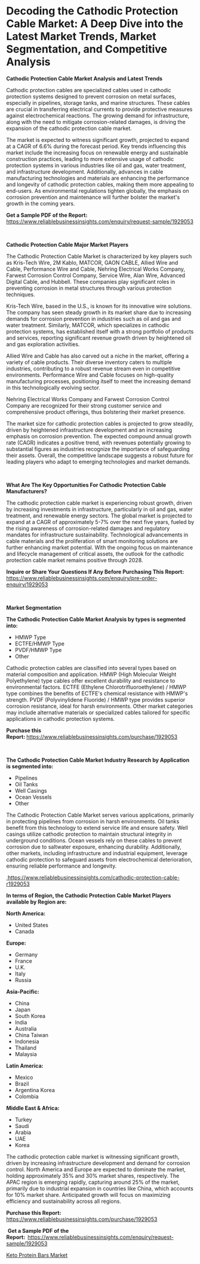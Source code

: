 <p><h1>Decoding the Cathodic Protection Cable Market: A Deep Dive into the Latest Market Trends, Market Segmentation, and Competitive Analysis</h1></p><p><strong>Cathodic Protection Cable Market Analysis and Latest Trends</strong></p>
<p><p>Cathodic protection cables are specialized cables used in cathodic protection systems designed to prevent corrosion on metal surfaces, especially in pipelines, storage tanks, and marine structures. These cables are crucial in transferring electrical currents to provide protective measures against electrochemical reactions. The growing demand for infrastructure, along with the need to mitigate corrosion-related damages, is driving the expansion of the cathodic protection cable market.</p><p>The market is expected to witness significant growth, projected to expand at a CAGR of 6.6% during the forecast period. Key trends influencing this market include the increasing focus on renewable energy and sustainable construction practices, leading to more extensive usage of cathodic protection systems in various industries like oil and gas, water treatment, and infrastructure development. Additionally, advances in cable manufacturing technologies and materials are enhancing the performance and longevity of cathodic protection cables, making them more appealing to end-users. As environmental regulations tighten globally, the emphasis on corrosion prevention and maintenance will further bolster the market's growth in the coming years.</p></p>
<p><strong>Get a Sample PDF of the Report:&nbsp;</strong> <a href="https://www.reliablebusinessinsights.com/enquiry/request-sample/1929053?utm_campaign=3384&utm_medium=2&utm_source=Github&utm_content=ia&utm_term=29032025&utm_id=cathodic-protection-cable">https://www.reliablebusinessinsights.com/enquiry/request-sample/1929053</a></p>
<p>&nbsp;</p>
<p><strong>Cathodic Protection Cable Major Market Players</strong></p>
<p><p>The Cathodic Protection Cable Market is characterized by key players such as Kris-Tech Wire, 2M Kablo, MATCOR, GAON CABLE, Allied Wire and Cable, Performance Wire and Cable, Nehring Electrical Works Company, Farwest Corrosion Control Company, Service Wire, Alan Wire, Advanced Digital Cable, and Hubbell. These companies play significant roles in preventing corrosion in metal structures through various protection techniques.</p><p>Kris-Tech Wire, based in the U.S., is known for its innovative wire solutions. The company has seen steady growth in its market share due to increasing demands for corrosion prevention in industries such as oil and gas and water treatment. Similarly, MATCOR, which specializes in cathodic protection systems, has established itself with a strong portfolio of products and services, reporting significant revenue growth driven by heightened oil and gas exploration activities.</p><p>Allied Wire and Cable has also carved out a niche in the market, offering a variety of cable products. Their diverse inventory caters to multiple industries, contributing to a robust revenue stream even in competitive environments. Performance Wire and Cable focuses on high-quality manufacturing processes, positioning itself to meet the increasing demand in this technologically evolving sector.</p><p>Nehring Electrical Works Company and Farwest Corrosion Control Company are recognized for their strong customer service and comprehensive product offerings, thus bolstering their market presence.</p><p>The market size for cathodic protection cables is projected to grow steadily, driven by heightened infrastructure development and an increasing emphasis on corrosion prevention. The expected compound annual growth rate (CAGR) indicates a positive trend, with revenues potentially growing to substantial figures as industries recognize the importance of safeguarding their assets. Overall, the competitive landscape suggests a robust future for leading players who adapt to emerging technologies and market demands.</p></p>
<p>&nbsp;</p>
<p><strong>What Are The Key Opportunities For Cathodic Protection Cable Manufacturers?</strong></p>
<p><p>The cathodic protection cable market is experiencing robust growth, driven by increasing investments in infrastructure, particularly in oil and gas, water treatment, and renewable energy sectors. The global market is projected to expand at a CAGR of approximately 5-7% over the next five years, fueled by the rising awareness of corrosion-related damages and regulatory mandates for infrastructure sustainability. Technological advancements in cable materials and the proliferation of smart monitoring solutions are further enhancing market potential. With the ongoing focus on maintenance and lifecycle management of critical assets, the outlook for the cathodic protection cable market remains positive through 2028.</p></p>
<p><strong>Inquire or Share Your Questions If Any Before Purchasing This Report:</strong> <a href="https://www.reliablebusinessinsights.com/enquiry/pre-order-enquiry/1929053?utm_campaign=3384&utm_medium=2&utm_source=Github&utm_content=ia&utm_term=29032025&utm_id=cathodic-protection-cable">https://www.reliablebusinessinsights.com/enquiry/pre-order-enquiry/1929053</a></p>
<p>&nbsp;</p>
<p><strong>Market Segmentation</strong></p>
<p><strong>The Cathodic Protection Cable Market Analysis by types is segmented into:</strong></p>
<p><ul><li>HMWP Type</li><li>ECTFE/HMWP Type</li><li>PVDF/HMWP Type</li><li>Other</li></ul></p>
<p><p>Cathodic protection cables are classified into several types based on material composition and application. HMWP (High Molecular Weight Polyethylene) type cables offer excellent durability and resistance to environmental factors. ECTFE (Ethylene Chlorotrifluoroethylene) / HMWP type combines the benefits of ECTFE's chemical resistance with HMWP's strength. PVDF (Polyvinylidene Fluoride) / HMWP type provides superior corrosion resistance, ideal for harsh environments. Other market categories may include alternative materials or specialized cables tailored for specific applications in cathodic protection systems.</p></p>
<p><strong>Purchase this Report:&nbsp;</strong><a href="https://www.reliablebusinessinsights.com/purchase/1929053?utm_campaign=3384&utm_medium=2&utm_source=Github&utm_content=ia&utm_term=29032025&utm_id=cathodic-protection-cable">https://www.reliablebusinessinsights.com/purchase/1929053</a></p>
<p>&nbsp;</p>
<p><strong>The Cathodic Protection Cable Market Industry Research by Application is segmented into:</strong></p>
<p><ul><li>Pipelines</li><li>Oil Tanks</li><li>Well Casings</li><li>Ocean Vessels</li><li>Other</li></ul></p>
<p><p>The Cathodic Protection Cable Market serves various applications, primarily in protecting pipelines from corrosion in harsh environments. Oil tanks benefit from this technology to extend service life and ensure safety. Well casings utilize cathodic protection to maintain structural integrity in underground conditions. Ocean vessels rely on these cables to prevent corrosion due to saltwater exposure, enhancing durability. Additionally, other markets, including infrastructure and industrial equipment, leverage cathodic protection to safeguard assets from electrochemical deterioration, ensuring reliable performance and longevity.</p></p>
<p><a href="https://www.reliablebusinessinsights.com/cathodic-protection-cable-r1929053?utm_campaign=3384&utm_medium=2&utm_source=Github&utm_content=ia&utm_term=29032025&utm_id=cathodic-protection-cable">&nbsp;https://www.reliablebusinessinsights.com/cathodic-protection-cable-r1929053</a></p>
<p><strong>In terms of Region, the Cathodic Protection Cable Market Players available by Region are:</strong></p>
<p>
    <p> <strong> North America: </strong>
        <ul>
            <li>United States</li>
            <li>Canada</li>
        </ul>
        </p> 
    <p> <strong> Europe: </strong>
        <ul>
            <li>Germany</li>
            <li>France</li>
            <li>U.K.</li>
            <li>Italy</li>
            <li>Russia</li>
        </ul>
        </p> 
    <p> <strong> Asia-Pacific: </strong>
        <ul>
            <li>China</li>
            <li>Japan</li>
            <li>South Korea</li>
            <li>India</li>
            <li>Australia</li>
            <li>China Taiwan</li>
            <li>Indonesia</li>
            <li>Thailand</li>
            <li>Malaysia</li>
        </ul>
        </p> 
    <p> <strong> Latin America: </strong>
        <ul>
            <li>Mexico</li>
            <li>Brazil</li>
            <li>Argentina Korea</li>
            <li>Colombia</li>
        </ul>
        </p> 
    <p> <strong> Middle East & Africa: </strong>
        <ul>
            <li>Turkey</li>
            <li>Saudi</li>
            <li>Arabia</li>
            <li>UAE</li>
            <li>Korea</li>
        </ul>
    </p>
    </p>
<p><p>The cathodic protection cable market is witnessing significant growth, driven by increasing infrastructure development and demand for corrosion control. North America and Europe are expected to dominate the market, holding approximately 35% and 30% market shares, respectively. The APAC region is emerging rapidly, capturing around 25% of the market, primarily due to industrial expansion in countries like China, which accounts for 10% market share. Anticipated growth will focus on maximizing efficiency and sustainability across all regions.</p></p>
<p><strong>Purchase this Report: </strong><a href="https://www.reliablebusinessinsights.com/purchase/1929053?utm_campaign=3384&utm_medium=2&utm_source=Github&utm_content=ia&utm_term=29032025&utm_id=cathodic-protection-cable">https://www.reliablebusinessinsights.com/purchase/1929053</a></p>
<p>&nbsp;<strong>Get a Sample PDF of the Report:&nbsp;&nbsp;</strong><a href="https://www.reliablebusinessinsights.com/enquiry/request-sample/1929053?utm_campaign=3384&utm_medium=2&utm_source=Github&utm_content=ia&utm_term=29032025&utm_id=cathodic-protection-cable">https://www.reliablebusinessinsights.com/enquiry/request-sample/1929053</a></p>
<p><strong></strong></p>
<p><p><a href="https://github.com/joshuagarcia509/Market-Research-Report-List-1/blob/main/keto-protein-bars-market.md?utm_campaign=3384&utm_medium=2&utm_source=Github&utm_content=ia&utm_term=29032025&utm_id=cathodic-protection-cable">Keto Protein Bars Market</a></p></p>